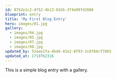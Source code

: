```yaml
---
id: 87b2e1c2-4f52-4b13-81bb-3f4e89fd2686
blueprint: entry
title: 'My First Blog Entry'
hero: images/01.jpg
gallery:
  - images/04.jpg
  - images/05.jpg
  - images/07.jpg
  - images/08.jpg
updated_by: 52aee1fa-dbdd-41e2-8f93-3c6f04cf7803
updated_at: 1719762316
---
```

This is a simple blog entry with a gallery.